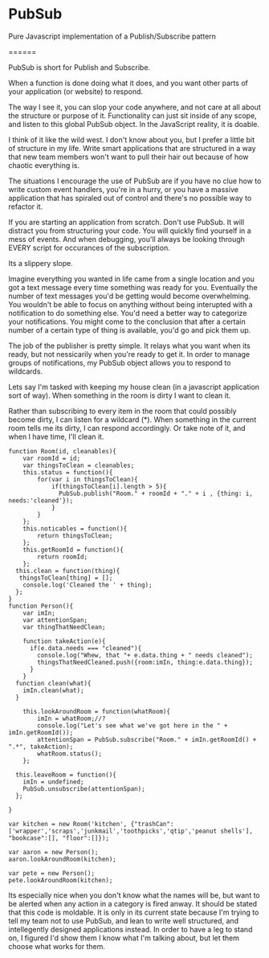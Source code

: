 PubSub
======

Pure Javascript implementation of a Publish/Subscribe pattern

======



PubSub is short for Publish and Subscribe.

When a function is done doing what it does, and you want other parts of your application (or website) to respond.

The way I see it, you can slop your code anywhere, and not care at all about the structure or purpose of it. Functionality can just sit inside of any scope, and listen to this global PubSub object. In the JavaScript reality, it is doable.

I think of it like the wild west. I don't know about you, but I prefer a little bit of structure in my life. Write smart applications that are structured in a way that new team members won't want to pull their hair out because of how chaotic everything is.

The situations I encourage the use of PubSub are if you have no clue how to write custom event handlers, you're in a hurry, or you have a massive application that has spiraled out of control and there's no possible way to refactor it.

If you are starting an application from scratch. Don't use PubSub. It will distract you from structuring your code. You will quickly find yourself in a mess of events. And when debugging, you'll always be looking through EVERY script for occurances of the subscription.

Its a slippery slope.

Imagine everything you wanted in life came from a single location and you got a text message every time something was ready for you. Eventually the number of text messages you'd be getting would become overwhelming. You wouldn't be able to focus on anything without being interupted with a notification to do something else. You'd need a better way to categorize your notifications. You might come to the conclusion that after a certain number of a certain type of thing is available, you'd go and pick them up.

The job of the publisher is pretty simple. It relays what you want when its ready, but not nessicarily when you're ready to get it. In order to manage groups of notifications, my PubSub object allows you to respond to wildcards.

Lets say I'm tasked with keeping my house clean (in a javascript application sort of way).
When something in the room is dirty I want to clean it.

Rather than subscribing to every item in the room that could possibly become dirty, I can listen for a wildcard (*). When something in the current room tells me its dirty, I can respond accordingly. Or take note of it, and when I have time, I'll clean it.


~~~
function Room(id, cleanables){
	var roomId = id;
	var thingsToClean = cleanables;
	this.status = function(){
		for(var i in thingsToClean){
			if(thingsToClean[i].length > 5){
              PubSub.publish("Room." + roomId + "." + i , {thing: i, needs:'cleaned'});
			}
		}
	};
	this.noticables = function(){
		return thingsToClean;
	};
	this.getRoomId = function(){
		return roomId;
	};
  this.clean = function(thing){
   thingsToClean[thing] = [];
    console.log('Cleaned the ' + thing);
  };
}
function Person(){
	var imIn;
    var attentionSpan;
  	var thingThatNeedClean;
  	
	function takeAction(e){
      if(e.data.needs === "cleaned"){
		console.log("Whew, that "+ e.data.thing + " needs cleaned");
        thingsThatNeedCleaned.push({room:imIn, thing:e.data.thing});
      }
	}
  function clean(what){
    imIn.clean(what);
  }
  
	this.lookAroundRoom = function(whatRoom){
        imIn = whatRoom;//?
        console.log("Let's see what we've got here in the " + imIn.getRoomId());
		attentionSpan = PubSub.subscribe("Room." + imIn.getRoomId() + ".*", takeAction);
		whatRoom.status();
	};
  
  this.leaveRoom = function(){
    imIn = undefined;
    PubSub.unsubscribe(attentionSpan);
  };
	
}

var kitchen = new Room('kitchen', {"trashCan":['wrapper','scraps','junkmail','toothpicks','qtip','peanut shells'], "bookcase":[], "floor":[]});

var aaron = new Person();
aaron.lookAroundRoom(kitchen);

var pete = new Person();
pete.lookAroundRoom(kitchen);
~~~


Its especially nice when you don't know what the names will be, but want to be alerted when any action in a category is fired anway.
It should be stated that this code is moldable. It is only in its current state because I'm trying to tell my team not to use PubSub, and lean to write well structured, and intellegently designed applications instead. In order to have a leg to stand on, I figured I'd show them I know what I'm talking about, but let them choose what works for them. 







